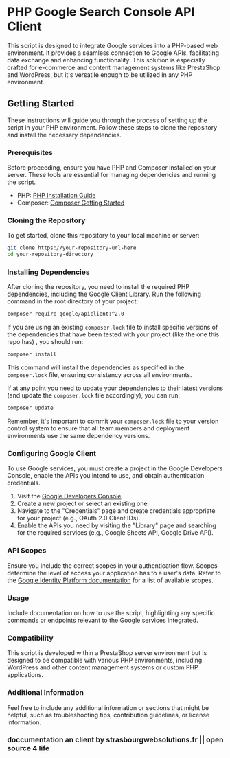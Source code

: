 # PHP Google Search Console API Client

This script is designed to integrate Google services into a PHP-based web environment. It provides a seamless connection to Google APIs, facilitating data exchange and enhancing functionality. This solution is especially crafted for e-commerce and content management systems like PrestaShop and WordPress, but it's versatile enough to be utilized in any PHP environment.

## Getting Started

These instructions will guide you through the process of setting up the script in your PHP environment. Follow these steps to clone the repository and install the necessary dependencies.

### Prerequisites

Before proceeding, ensure you have PHP and Composer installed on your server. These tools are essential for managing dependencies and running the script.

- PHP: [PHP Installation Guide](https://www.php.net/manual/en/install.php)
- Composer: [Composer Getting Started](https://getcomposer.org/doc/00-intro.md)

### Cloning the Repository

To get started, clone this repository to your local machine or server:

````bash
git clone https://your-repository-url-here
cd your-repository-directory

````

### Installing Dependencies

After cloning the repository, you need to install the required PHP dependencies, including the Google Client Library. Run the following command in the root directory of your project:

```bash
composer require google/apiclient:^2.0

````
If you are using an existing `composer.lock` file to install specific versions of the dependencies that have been tested with your project (like the one this repo has) , you should run:

```bash
composer install
```

This command will install the dependencies as specified in the `composer.lock` file, ensuring consistency across all environments.

If at any point you need to update your dependencies to their latest versions (and update the `composer.lock` file accordingly), you can run:

```bash
composer update
```

Remember, it's important to commit your `composer.lock` file to your version control system to ensure that all team members and deployment environments use the same dependency versions.


### Configuring Google Client

To use Google services, you must create a project in the Google Developers Console, enable the APIs you intend to use, and obtain authentication credentials.

1. Visit the [Google Developers Console](https://console.developers.google.com/).
2. Create a new project or select an existing one.
3. Navigate to the "Credentials" page and create credentials appropriate for your project (e.g., OAuth 2.0 Client IDs).
4. Enable the APIs you need by visiting the "Library" page and searching for the required services (e.g., Google Sheets API, Google Drive API).


### API Scopes

Ensure you include the correct scopes in your authentication flow. Scopes determine the level of access your application has to a user's data. Refer to the [Google Identity Platform documentation](https://developers.google.com/identity/protocols/oauth2/scopes) for a list of available scopes.

### Usage

Include documentation on how to use the script, highlighting any specific commands or endpoints relevant to the Google services integrated.

### Compatibility

This script is developed within a PrestaShop server environment but is designed to be compatible with various PHP environments, including WordPress and other content management systems or custom PHP applications.

### Additional Information

Feel free to include any additional information or sections that might be helpful, such as troubleshooting tips, contribution guidelines, or license information.

### doccumentation an client by strasbourgwebsolutions.fr || open source 4 life









